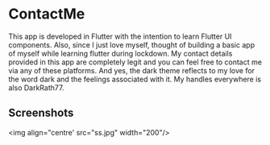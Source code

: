 # ContactMe

This app is developed in Flutter with the intention to learn Flutter UI components. Also, since I just love myself, thought of building a basic app of myself while learning flutter during lockdown. My contact details provided in this app are completely legit and you can feel free to contact me via any of these platforms. And yes, the dark theme reflects to my love for the word dark and the feelings associated with it. My handles everywhere is also DarkRath77.

## Screenshots
<img align="centre' src="ss.jpg"  width="200"/>

